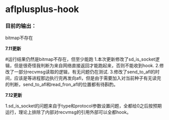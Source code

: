 # aflplusplus-hook

### 目前的输出：

bitmap不存在

**7.11更新**

\#运行结果仍然是bitmap不存在，但至少能跑 1.本次更新修改了sd_is_socket逻辑，但是很奇怪我判断为来自网络直接返回才能跑起来，否则不能收到hook. 2.修改了一部分recvmsg读取的逻辑，有无问题仍在测试. 3.修改了send_to_afl的时间，应该是等进程那边执行完再发向afl，但是由于需要加入对当前种子有无读完的判断，send_to_afl和read_fron_afl的位置都有待斟酌。

**7.12更新**

1.sd_is_socket的问题来自于type和protocol参数设置问题，全都给0之后按预期运行，理论上排除了内部对recvmsg的引用外部可以全都hook。

